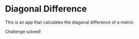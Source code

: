 # Diagonal Difference
This is an app that calculates the diagonal difference of a matrix.

Challenge solved!
